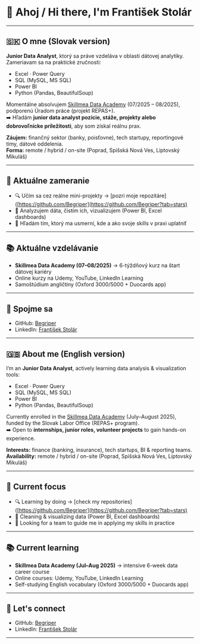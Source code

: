 # 👋 Ahoj / Hi there, I'm František Stolár

---

## 🇸🇰 O mne (Slovak version)

**Junior Data Analyst**, ktorý sa práve vzdeláva v oblasti dátovej analytiky. Zameriavam sa na praktické zručnosti:

- Excel · Power Query
- SQL (MySQL, MS SQL)
- Power BI
- Python (Pandas, BeautifulSoup)

Momentálne absolvujem [Skillmea Data Academy](https://skillmea.sk/academy/data) (07/2025 – 08/2025), podporenú Úradom práce (projekt REPAS+).  
➡️ Hľadám **junior data analyst pozície, stáže, projekty alebo dobrovoľnícke príležitosti**, aby som získal reálnu prax.

**Záujem:** finančný sektor (banky, poisťovne), tech startupy, reportingové tímy, dátové oddelenia.  
**Forma:** remote / hybrid / on-site (Poprad, Spišská Nová Ves, Liptovský Mikuláš)

---

## 🎯 Aktuálne zameranie

- 🔍 Učím sa cez reálne mini-projekty → [pozri moje repozitáre]([https://github.com/Begriper](https://github.com/Begriper?tab=stars)
- 🔧 Analyzujem dáta, čistím ich, vizualizujem (Power BI, Excel dashboards)
- 🌱 Hľadám tím, ktorý ma usmerní, kde a ako svoje skills v praxi uplatniť

---

## 📚 Aktuálne vzdelávanie

- **Skillmea Data Academy (07–08/2025)** → 6-týždňový kurz na štart dátovej kariéry
- Online kurzy na Udemy, YouTube, LinkedIn Learning
- Samoštúdium angličtiny (Oxford 3000/5000 + Duocards app)

---

## 🤝 Spojme sa

- GitHub: [Begriper](https://github.com/Begriper)
- LinkedIn: [František Stolár](https://www.linkedin.com/in/frantisek-stolar)

---

## 🇬🇧 About me (English version)

I’m an **Junior Data Analyst**, actively learning data analysis & visualization tools:

- Excel · Power Query
- SQL (MySQL, MS SQL)
- Power BI
- Python (Pandas, BeautifulSoup)

Currently enrolled in the [Skillmea Data Academy](https://skillmea.sk/academy/data) (July–August 2025), funded by the Slovak Labor Office (REPAS+ program).  
➡️ Open to **internships, junior roles, volunteer projects** to gain hands-on experience.

**Interests:** finance (banking, insurance), tech startups, BI & reporting teams.  
**Availability:** remote / hybrid / on-site (Poprad, Spišská Nová Ves, Liptovský Mikuláš)

---

## 🎯 Current focus

- 🔍 Learning by doing → [check my repositories]([https://github.com/Begriper](https://github.com/Begriper?tab=stars)
- 🔧 Cleaning & visualizing data (Power BI, Excel dashboards)
- 🌱 Looking for a team to guide me in applying my skills in practice

---

## 📚 Current learning

- **Skillmea Data Academy (Jul–Aug 2025)** → intensive 6-week data career course
- Online courses: Udemy, YouTube, LinkedIn Learning
- Self-studying English vocabulary (Oxford 3000/5000 + Duocards app)

---

## 🤝 Let's connect

- GitHub: [Begriper](https://github.com/Begriper)
- LinkedIn: [František Stolár](https://www.linkedin.com/in/frantisek-stolar)

---
